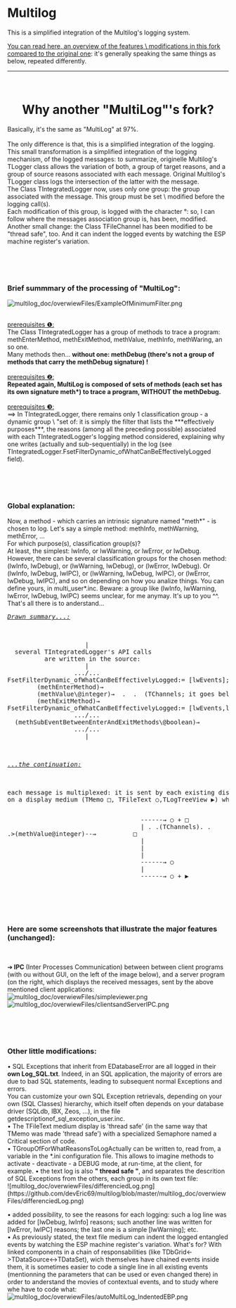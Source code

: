 # Multilog
This is a simplified integration of the Multilog's logging system. 

[You can read here, an overview of the features \ modifications in this fork compared to the original one](https://github.com/devEric69/multilog/blob/master/multilog_doc/overwiew.htm): it's generally speaking the same things as below, repeated differently.
<br>

***

<br>
<h1 align="center"> Why another "MultiLog"'s fork? </h1>
Basically, it's the same as "MultiLog" at 97%.<br>
<br>
The only difference is that, this is a simplified integration of the logging.<br>
This small transformation is a simplified integration of the logging mechanism, of the logged messages: 
to summarize, originelle Multilog's TLogger class allows the variation of both, a group of target reasons, and a group of source reasons associated with each message. 
Original Multilog's TLogger class logs the intersection of the latter with the message.<br>
The Class TIntegratedLogger now, uses only one group: the group associated with the message. This group must be set \ modified before the logging call(s).<br>
Each modification of this group, is logged with the character °: so, I can follow where the messages association group is, has been, modified.<br>
Another small change: the Class TFileChannel has been modified to be "thread safe", too. And it can indent the logged events by watching the ESP machine register's variation.
  
<br><br><br>
<h3> Brief summmary of the processing of "MultiLog": </h3>

![multilog_doc/overwiewFiles/ExampleOfMinimumFilter.png](https://github.com/devEric69/multilog/blob/master/multilog_doc/overwiewFiles/ExampleOfMinimumFilter.png)

<br>
<u>prerequisites ❶:</u><br>
The Class TIntegratedLogger has a group of methods to trace a program: methEnterMethod, methExitMethod, methValue, methInfo, methWaring, an so one.<br>
Many methods then... <b>without one: methDebug (there's not a group of methods that carry the methDebug signature) !</b><br>
<br>
<u>prerequisites ❷:</u><br>
<b>Repeated again, MultiLog is composed of sets of methods (each set has its own signature meth*) to trace a program, WITHOUT the methDebug.</b><br>
<br>
<u>prerequisites ❸:</u><br>
==> In TIntegratedLogger, there remains only 1 classification group - a dynamic group \ "set of: it is simply the filter that lists the ***effectively purposes***, the reasons (among all the preceding possible) associated with each TIntegratedLogger's logging method considered, explaining why one writes (actually and sub-sequentially) in the log (see TIntegratedLogger.FsetFilterDynamic_ofWhatCanBeEffectivelyLogged field).<br>

<br><br><br>
<h3>Global explanation:</h3>
Now, a method - which carries an intrinsic signature named "meth*" - is chosen to log. Let's say a simple method: methInfo, methWarning, methError, ...<br>
For which purpose(s), classification group(s)?<br> 
At least, the simplest: lwInfo, or lwWarning, or lwError, or lwDebug.
However, there can be several classification groups for the chosen method: (lwInfo, lwDebug), or (lwWarning, lwDebug), or (lwError, lwDebug). Or (lwInfo, lwDebug, lwIPC), or (lwWarning, lwDebug, lwIPC), or (lwError, lwDebug, lwIPC), and so on depending on how you analize things. 
You can define yours, in multi_user*.inc.
Beware: a group like (lwInfo, lwWarning, lwError, lwDebug, lwIPC) seems unclear, for me anymay. It's up to you ^^.
That's all there is to anderstand...
<pre>
<u><i>Drawn summary...:</i></u><br>
<br>
                     |
  several TIntegratedLogger's API calls 
          are written in the source:
                     |
                  .../...
FsetFilterDynamic_ofWhatCanBeEffectivelyLogged:= [lwEvents];
        (methEnterMethod)→
        (methValue\@integer)→  .  .  (TChannels; it goes below).  .  .>
        (methExitMethod)→
FsetFilterDynamic_ofWhatCanBeEffectivelyLogged:= [lwEvents,lwDebug];
                  .../...
  (methSubEventBetweenEnterAndExitMethods\@boolean)→
                  .../...
                     |
<br><br>
<u><i>...the continuation:</i></u><br>
<br>
each message is multiplexed: it is sent by each existing display channel over time,
on a display medium (TMemo □, TFileText ○,TLogTreeView ▶) where it is displayed:

&nbsp;&nbsp;&nbsp;&nbsp;&nbsp;&nbsp;&nbsp;&nbsp;&nbsp;&nbsp;&nbsp;&nbsp;&nbsp;&nbsp;&nbsp;&nbsp;&nbsp;&nbsp;&nbsp;&nbsp;&nbsp;&nbsp;&nbsp;&nbsp;&nbsp;&nbsp;&nbsp;&nbsp;&nbsp;&nbsp;&nbsp;&nbsp;&nbsp;&nbsp;&nbsp;&nbsp;------→            ○ + □
&nbsp;&nbsp;&nbsp;&nbsp;&nbsp;&nbsp;&nbsp;&nbsp;&nbsp;&nbsp;&nbsp;&nbsp;&nbsp;&nbsp;&nbsp;&nbsp;&nbsp;&nbsp;&nbsp;&nbsp;&nbsp;&nbsp;&nbsp;&nbsp;&nbsp;&nbsp;&nbsp;&nbsp;&nbsp;&nbsp;&nbsp;&nbsp;&nbsp;&nbsp;&nbsp;&nbsp;|
.  .(TChannels).  .  .>(methValue\@integer)--→&nbsp;&nbsp;&nbsp;&nbsp;&nbsp;&nbsp;&nbsp;&nbsp;&nbsp; □
&nbsp;&nbsp;&nbsp;&nbsp;&nbsp;&nbsp;&nbsp;&nbsp;&nbsp;&nbsp;&nbsp;&nbsp;&nbsp;&nbsp;&nbsp;&nbsp;&nbsp;&nbsp;&nbsp;&nbsp;&nbsp;&nbsp;&nbsp;&nbsp;&nbsp;&nbsp;&nbsp;&nbsp;&nbsp;&nbsp;&nbsp;&nbsp;&nbsp;&nbsp;&nbsp;&nbsp;|
&nbsp;&nbsp;&nbsp;&nbsp;&nbsp;&nbsp;&nbsp;&nbsp;&nbsp;&nbsp;&nbsp;&nbsp;&nbsp;&nbsp;&nbsp;&nbsp;&nbsp;&nbsp;&nbsp;&nbsp;&nbsp;&nbsp;&nbsp;&nbsp;&nbsp;&nbsp;&nbsp;&nbsp;&nbsp;&nbsp;&nbsp;&nbsp;&nbsp;&nbsp;&nbsp;&nbsp;|
&nbsp;&nbsp;&nbsp;&nbsp;&nbsp;&nbsp;&nbsp;&nbsp;&nbsp;&nbsp;&nbsp;&nbsp;&nbsp;&nbsp;&nbsp;&nbsp;&nbsp;&nbsp;&nbsp;&nbsp;&nbsp;&nbsp;&nbsp;&nbsp;&nbsp;&nbsp;&nbsp;&nbsp;&nbsp;&nbsp;&nbsp;&nbsp;&nbsp;&nbsp;&nbsp;&nbsp;|
&nbsp;&nbsp;&nbsp;&nbsp;&nbsp;&nbsp;&nbsp;&nbsp;&nbsp;&nbsp;&nbsp;&nbsp;&nbsp;&nbsp;&nbsp;&nbsp;&nbsp;&nbsp;&nbsp;&nbsp;&nbsp;&nbsp;&nbsp;&nbsp;&nbsp;&nbsp;&nbsp;&nbsp;&nbsp;&nbsp;&nbsp;&nbsp;&nbsp;&nbsp;&nbsp;&nbsp;------→            ○
&nbsp;&nbsp;&nbsp;&nbsp;&nbsp;&nbsp;&nbsp;&nbsp;&nbsp;&nbsp;&nbsp;&nbsp;&nbsp;&nbsp;&nbsp;&nbsp;&nbsp;&nbsp;&nbsp;&nbsp;&nbsp;&nbsp;&nbsp;&nbsp;&nbsp;&nbsp;&nbsp;&nbsp;&nbsp;&nbsp;&nbsp;&nbsp;&nbsp;&nbsp;&nbsp;&nbsp;|
&nbsp;&nbsp;&nbsp;&nbsp;&nbsp;&nbsp;&nbsp;&nbsp;&nbsp;&nbsp;&nbsp;&nbsp;&nbsp;&nbsp;&nbsp;&nbsp;&nbsp;&nbsp;&nbsp;&nbsp;&nbsp;&nbsp;&nbsp;&nbsp;&nbsp;&nbsp;&nbsp;&nbsp;&nbsp;&nbsp;&nbsp;&nbsp;&nbsp;&nbsp;&nbsp;&nbsp;------→            ○ + ▶
</pre>


<br><br><br>
<h3>Here are some screenshots that illustrate the major features (unchanged):</h3>
<br>

➔<b> IPC </b>(Inter Processes Communication) between between client programs (with ou without GUI, on the left of the image below), and a server program (on the right, which displays the received messages, sent by the above mentioned client applications:
![multilog_doc/overwiewFiles/simpleviewer.png](https://github.com/devEric69/multilog/blob/master/multilog_doc/overwiewFiles/simpleviewer.png)
![multilog_doc/overwiewFiles/clientsandServerIPC.png](https://github.com/devEric69/multilog/blob/master/multilog_doc/overwiewFiles/clientsandServerIPC.png)

 
<br><br><br>
<h3> Other little modifications: </h3>
• SQL Exceptions that inherit from EDatabaseError are all logged in their <b>own Log_SQL.txt</b>. Indeed, in an SQL application, the majority of errors are due to bad SQL statements, 
leading to subsequent normal Exceptions and errors.<br>
You can customize your own SQL Exception retrievals, depending on your own (SQL Classes) hierarchy, which itself often depends on your database driver (SQLdb, IBX, Zeos, ...), 
in the file getdescriptionof_sql_exception_user.inc.<br>
• The TFileText medium display is 'thread safe' (in the same way that TMemo was made 'thread safe') with a specialized Semaphore named a Critical section of code.<br>
• TGroupOfForWhatReasonsToLogActually can be written to, read from, a variable in the *.ini configuration file. This allows to imagine methods to activate - deactivate - a DEBUG mode, at run-time, at the client, for example. 
• the text log is also <b>" thread safe "</b>, and separates the descrition of SQL Exceptions from the others, each group in its own text file:<br>
![multilog_doc/overwiewFiles/differenciedLog.png](https://github.com/devEric69/multilog/blob/master/multilog_doc/overwiewFiles/differenciedLog.png)

• added possibility, to see the reasons for each logging: such a log line was added for [lwDebug, lwInfo] reasons; such another line was written for [lwError, lwIPC] reasons; the last one is a simple [lwWarning]; etc.<br> 
• As previously stated, the text file medium can indent the logged entangled events by watching the ESP machine register's variation. 
What's for? With linked components in a chain of responsabilities (like TDbGrid<->TDataSource<->TDataSet), wich themselves have chained events inside them, it is sometimes easier to code a single line in all existing events (mentionning the parameters that can be used or even changed there) in order to anderstand the movies of contextual events, and to study where whe have to code what:
![multilog_doc/overwiewFiles/autoMultiLog_IndentedEBP.png](https://github.com/devEric69/multilog/blob/master/multilog_doc/overwiewFiles/autoMultiLog_IndentedEBP.png)
 
